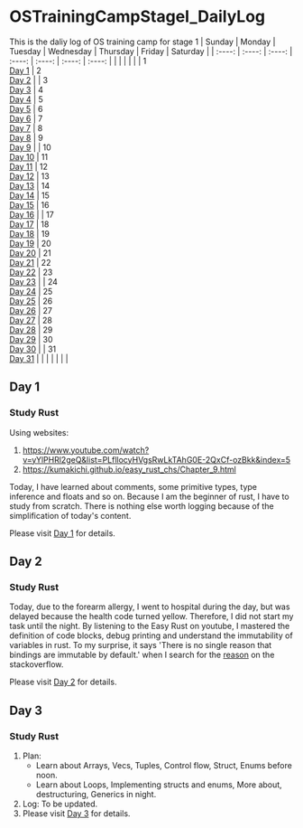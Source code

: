 # OSTrainingCampStageI_DailyLog
This is the daliy log of OS training camp for stage 1
|  Sunday   | Monday  | Tuesday | Wednesday | Thursday | Friday | Saturday |
|  :----:  |  :----:   |   :----:   |  :----:  |   :----:   |  :----:   |   :----:  | 
|   |  |   |  |   | 1<br>[Day 1](#day-1) | 2<br>[Day 2](#day-2)  | 
| 3<br>[Day 3](#day-3)  | 4<br>[Day 4](#day-4) | 5<br>[Day 5](#day-5)  | 6<br>[Day 6](#day-6) | 7<br>[Day 7](#day-7)  | 8<br>[Day 8](#day-8) | 9<br>[Day 9](#day-9)  | 
| 10<br>[Day 10](#day-10)  | 11<br>[Day 11](#day-11) | 12<br>[Day 12](#day-12)  | 13<br>[Day 13](#day-13) | 14<br>[Day 14](#day-14)  | 15<br>[Day 15](#day-15) | 16<br>[Day 16](#day-16)  | 
| 17<br>[Day 17](#day-17)  | 18<br>[Day 18](#day-18) | 19<br>[Day 19](#day-19)  | 20<br>[Day 20](#day-20) | 21<br>[Day 21](#day-21)  | 22<br>[Day 22](#day-22) | 23<br>[Day 23](#day-23)  | 
| 24<br>[Day 24](#day-24)  | 25<br>[Day 25](#day-25) | 26<br>[Day 26](#day-26)  | 27<br>[Day 27](#day-27) | 28<br>[Day 28](#day-28)  | 29<br>[Day 29](#day-29) | 30<br>[Day 30](#day-30)  | 
| 31<br>[Day 31](#day-31)  |  |   |  |   |  |   | 

## Day 1
### Study Rust
Using websites:
1. https://www.youtube.com/watch?v=yYlPHRl2geQ&list=PLfllocyHVgsRwLkTAhG0E-2QxCf-ozBkk&index=5
2. https://kumakichi.github.io/easy_rust_chs/Chapter_9.html

  Today, I have learned about comments, some primitive types, type inference and floats and so on. Because I am the beginner of rust, I have to study from scratch. There is nothing else worth logging because of the simplification of today's content.

Please visit [Day 1](https://github.com/unrestrainedpointer/OSTrainingCampStageI_DailyLog/blob/main/Day%201.md/) for details.

## Day 2
### Study Rust
  Today, due to the forearm allergy, I went to hospital during the day, but was delayed because the health code turned yellow. Therefore, I did not start my task until the night. By listening to the Easy Rust on youtube, I mastered the definition of code blocks, debug printing and understand the immutability of variables in rust. To my surprise, it says 'There is no single reason that bindings are immutable by default.' when I search for the [reason](https://stackoverflow.com/questions/29631590/why-is-immutability-enforced-in-rust-unless-otherwise-specified-with-mut) on the stackoverflow.
  
 Please visit [Day 2](https://github.com/unrestrainedpointer/OSTrainingCampStageI_DailyLog/blob/main/Day%202.md) for details.
  
 ## Day 3
 ### Study Rust
 1. Plan: 
    - Learn about Arrays, Vecs, Tuples, Control flow, Struct, Enums before noon.
    - Learn about Loops, Implementing structs and enums, More about, destructuring, Generics in night.
 2. Log: To be updated.
 3. Please visit [Day 3]() for details.
